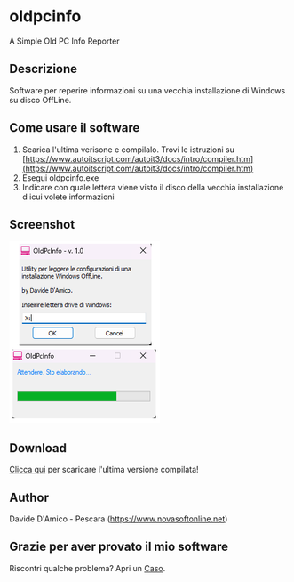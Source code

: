 # oldpcinfo
A Simple Old PC Info Reporter

## Descrizione
Software per reperire informazioni su una vecchia installazione di Windows su disco OffLine.

## Come usare il software
1. Scarica l'ultima verisone e compilalo. Trovi le istruzioni su [https://www.autoitscript.com/autoit3/docs/intro/compiler.htm](https://www.autoitscript.com/autoit3/docs/intro/compiler.htm)
2. Esegui oldpcinfo.exe
3. Indicare con quale lettera viene visto il disco della vecchia installazione d icui volete informazioni

## Screenshot
![oldpcinfo](screenshot.png)

## Download
[Clicca qui](https://github.com/davide-damico/oldpcinfo/releases/latest) per scaricare l'ultima versione compilata!

## Author
Davide D'Amico - Pescara (https://www.novasoftonline.net)

## Grazie per aver provato il mio software
Riscontri qualche problema? Apri un [Caso](https://github.com/davide-damico/oldpcinfo/issues).  
